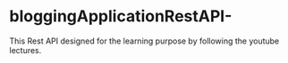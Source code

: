 # bloggingApplicationRestAPI-
This Rest API designed for the learning purpose by following the youtube lectures.

